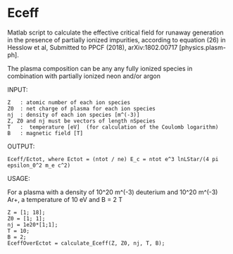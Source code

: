 # Eceff
Matlab script to calculate the effective critical field for runaway generation in the presence of partially ionized impurities, according to equation (26) in Hesslow et al, Submitted to PPCF (2018), arXiv:1802.00717 [physics.plasm-ph]. 

The plasma composition can be any any fully ionized species in combination with partially ionized neon and/or argon

INPUT:
	
	Z   : atomic number of each ion species
    Z0  : net charge of plasma for each ion species
    nj  : density of each ion species [m^(-3)]
    Z, Z0 and nj must be vectors of length nSpecies
    T   :  temperature [eV]  (for calculation of the Coulomb logarithm)
    B   : magnetic field [T]
	
OUTPUT:
    
	Eceff/Ectot, where Ectot = (ntot / ne) E_c = ntot e^3 lnLStar/(4 pi epsilon_0^2 m_e c^2)
	
USAGE: 

For a plasma with a density of 10^20 m^(-3) deuterium and 10^20 m^(-3) Ar+, a temperature of 10 eV and B = 2 T
	
	Z = [1; 18];
	Z0 = [1; 1];
	nj = 1e20*[1;1];
	T = 10;
	B = 2;
	EceffOverEctot = calculate_Eceff(Z, Z0, nj, T, B);

